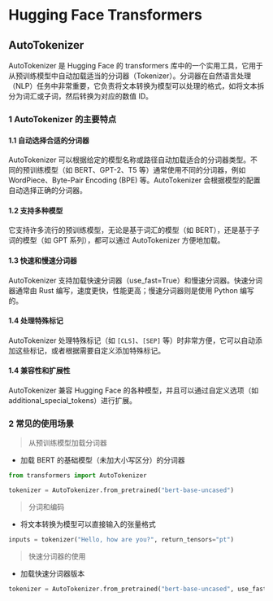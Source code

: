 # Hugging Face Transformers

## AutoTokenizer

AutoTokenizer 是 Hugging Face 的 transformers 库中的一个实用工具，它用于从预训练模型中自动加载适当的分词器（Tokenizer）。分词器在自然语言处理（NLP）任务中非常重要，它负责将文本转换为模型可以处理的格式，如将文本拆分为词汇或子词，然后转换为对应的数值 ID。

### 1 AutoTokenizer 的主要特点
#### 1.1 自动选择合适的分词器
AutoTokenizer 可以根据给定的模型名称或路径自动加载适合的分词器类型。不同的预训练模型（如 BERT、GPT-2、T5 等）通常使用不同的分词器，例如 WordPiece、Byte-Pair Encoding (BPE) 等。AutoTokenizer 会根据模型的配置自动选择正确的分词器。

#### 1.2 支持多种模型
它支持许多流行的预训练模型，无论是基于词汇的模型（如 BERT），还是基于子词的模型（如 GPT 系列），都可以通过 AutoTokenizer 方便地加载。

#### 1.3 快速和慢速分词器
AutoTokenizer 支持加载快速分词器（use_fast=True）和慢速分词器。快速分词器通常由 Rust 编写，速度更快，性能更高；慢速分词器则是使用 Python 编写的。

#### 1.4 处理特殊标记
AutoTokenizer 处理特殊标记（如 `[CLS]`、`[SEP]` 等）时非常方便，它可以自动添加这些标记，或者根据需要自定义添加特殊标记。

#### 1.4 兼容性和扩展性
AutoTokenizer 兼容 Hugging Face 的各种模型，并且可以通过自定义选项（如 additional_special_tokens）进行扩展。

### 2 常见的使用场景
>从预训练模型加载分词器
- 加载 BERT 的基础模型（未加大小写区分）的分词器
```py
from transformers import AutoTokenizer

tokenizer = AutoTokenizer.from_pretrained("bert-base-uncased")
```

>分词和编码
- 将文本转换为模型可以直接输入的张量格式
```py
inputs = tokenizer("Hello, how are you?", return_tensors="pt")
```

>快速分词器的使用
- 加载快速分词器版本
```py
tokenizer = AutoTokenizer.from_pretrained("bert-base-uncased", use_fast=True)
```
